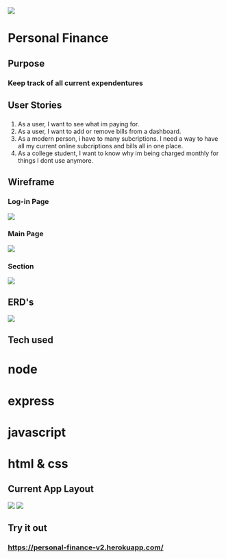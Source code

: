 <img src=https://i.imgur.com/PaKQqZC.jpg>

# Personal Finance  
## Purpose

### Keep track of all current expendentures


## User Stories
### 
1. As a user, I want to see what im paying for.
2. As a user, I want to add or remove bills from a dashboard.
3. As a modern person, i have to many subcriptions. I need a way to have all my current online subcriptions and bills all in one place.
4. As a college student, I want to know why im being charged monthly for things I dont use anymore.

## Wireframe
### Log-in Page
<img src=https://i.imgur.com/3vksWWY.png>

### Main Page
<img src=https://i.imgur.com/jwjJRw1.png>

### Section
<img src=https://i.imgur.com/uH74UUy.png>

## ERD's
<img src=https://i.imgur.com/7qeC2sm.png>


## Tech used
# node
# express
# javascript
# html & css

## Current App Layout

<img src="https://i.imgur.com/qrKVD4Y.png">
<img src="https://i.imgur.com/CrbKjdV.png">

## Try it out
### https://personal-finance-v2.herokuapp.com/